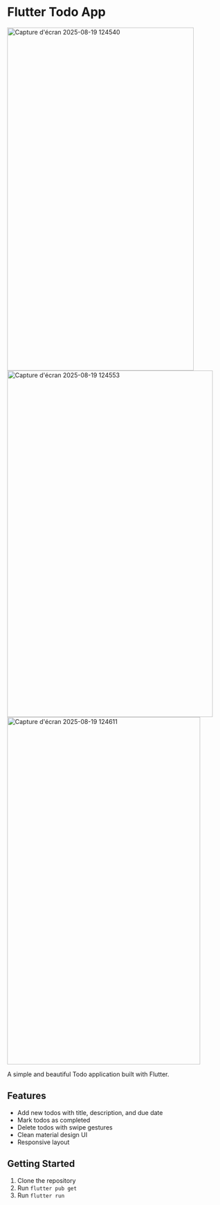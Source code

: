 # Flutter Todo App
<img width="431" height="793" alt="Capture d'écran 2025-08-19 124540" src="https://github.com/user-attachments/assets/82c70114-f5b5-40dc-9edf-6354cb2a6654" />
<img width="475" height="801" alt="Capture d'écran 2025-08-19 124553" src="https://github.com/user-attachments/assets/eb03cd8f-d5ad-41cc-8f38-9e2e7a9184e0" />
<img width="446" height="803" alt="Capture d'écran 2025-08-19 124611" src="https://github.com/user-attachments/assets/a321531f-fbe8-4944-a72b-aad9061afd4f" />









A simple and beautiful Todo application built with Flutter.

## Features
- Add new todos with title, description, and due date
- Mark todos as completed
- Delete todos with swipe gestures
- Clean material design UI
- Responsive layout

## Getting Started
1. Clone the repository
2. Run `flutter pub get`
3. Run `flutter run`
